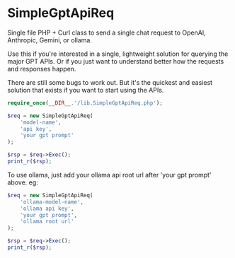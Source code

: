 # SimpleGptApiReq

Single file PHP + Curl class to send a single chat request to OpenAI, Anthropic, Gemini, or ollama.

Use this if you're interested in a single, lightweight solution for querying the major GPT APIs. Or if you just want to understand better how the requests and responses happen.

There are still some bugs to work out. But it's the quickest and easiest solution that exists if you want to start using the APIs.

```php
require_once(__DIR__.'/lib.SimpleGptApiReq.php');

$req = new SimpleGptApiReq(
	'model-name',
	'api key',
	'your gpt prompt'
);

$rsp = $req->Exec();
print_r($rsp);
```

To use ollama, just add your ollama api root url after 'your gpt prompt' above. eg:

```php
$req = new SimpleGptApiReq(
	'ollama-model-name',
	'ollama api key',
	'your gpt prompt',
	'ollama root url'
);

$rsp = $req->Exec();
print_r($rsp);
```

